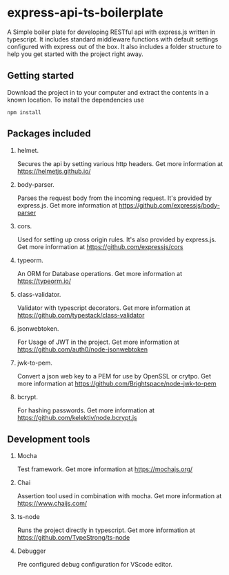 # express-api-ts-boilerplate

 A Simple boiler plate for developing RESTful api with express.js written in typescript. It includes standard middleware functions with default settings configured with express out of the box. It also includes a folder structure to help you get started with the project right away.

## Getting started

Download the project in to your computer and extract the contents in a known location. To install the dependencies use

`npm install`

## Packages included
  
1. helmet.

    Secures the api by setting various http headers. Get more information at <https://helmetjs.github.io/>
2. body-parser.

    Parses the request body from the incoming request. It's provided by express.js. Get more information at <https://github.com/expressjs/body-parser>
3. cors.

    Used for setting up cross origin rules. It's also provided by express.js. Get more information at <https://github.com/expressjs/cors>
4. typeorm.

    An ORM for Database operations. Get more information at <https://typeorm.io/>
5. class-validator.

    Validator with typescript decorators. Get more information at <https://github.com/typestack/class-validator>
6. jsonwebtoken.

    For Usage of JWT in the project. Get more information at <https://github.com/auth0/node-jsonwebtoken>
7. jwk-to-pem.

    Convert a json web key to a PEM for use by OpenSSL or crytpo. Get more information at <https://github.com/Brightspace/node-jwk-to-pem>
8. bcrypt.

    For hashing passwords. Get more information at <https://github.com/kelektiv/node.bcrypt.js>

## Development tools

1. Mocha

    Test framework. Get more information at <https://mochajs.org/>
2. Chai

    Assertion tool used in combination with mocha. Get more information at <https://www.chaijs.com/>
3. ts-node

    Runs the project directly in typescript. Get more information at <https://github.com/TypeStrong/ts-node>
4. Debugger

    Pre configured debug configuration for VScode editor.
